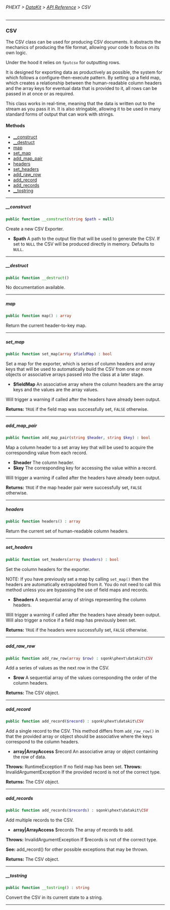 ###### PHEXT > [DataKit](../README.md) > [API Reference](index.md) > CSV
------
### CSV
The CSV class can be used for producing CSV documents. It abstracts the mechanics of producing the file format, allowing your code to focus on its own logic.

Under the hood it relies on `fputcsv` for outputting rows.

It is designed for exporting data as productively as possible, the system for which follows a configure-then-execute pattern. By setting up a field map, which creates a relationship between the human-readable column headers and the array keys for eventual data that is provided to it, all rows can be passed in at once or as required.

This class works in real-time, meaning that the data is written out to the stream as you pass it in. It is also stringable, allowing it to be used in many standard forms of output that can work with strings.
#### Methods
- [__construct](#__construct)
- [__destruct](#__destruct)
- [map](#map)
- [set_map](#set_map)
- [add_map_pair](#add_map_pair)
- [headers](#headers)
- [set_headers](#set_headers)
- [add_raw_row](#add_raw_row)
- [add_record](#add_record)
- [add_records](#add_records)
- [__tostring](#__tostring)

------
##### __construct
```php
public function __construct(string $path = null) 
```
Create a new CSV Exporter.

- **$path** A path to the output file that will be used to generate the CSV. If set to ``NULL`` the CSV will be produced directly in memory. Defaults to ``NULL``.


------
##### __destruct
```php
public function __destruct() 
```
No documentation available.


------
##### map
```php
public function map() : array
```
Return the current header-to-key map.


------
##### set_map
```php
public function set_map(array $fieldMap) : bool
```
Set a map for the exporter, which is series of column headers and array keys that will be used to automatically build the CSV from one or more objects or associative arrays passed into the class at a later stage.

- **$fieldMap** An associative array where the column headers are the array keys and
the values are the array values.

Will trigger a warning if called after the headers have already been output.

**Returns:**  `TRUE` if the field map was successfully set, `FALSE` otherwise.


------
##### add_map_pair
```php
public function add_map_pair(string $header, string $key) : bool
```
Map a column header to a set array key that will be used to acquire the corresponding value from each record.

- **$header** The column header.
- **$key** The corresponding key for accessing the value within a record.

Will trigger a warning if called after the headers have already been output.

**Returns:**  `TRUE` if the map header pair were successfully set, `FALSE` otherwise.


------
##### headers
```php
public function headers() : array
```
Return the current set of human-readable column headers.


------
##### set_headers
```php
public function set_headers(array $headers) : bool
```
Set the column headers for the exporter.

NOTE: If you have previously set a map by calling `set_map()` then the headers are automatically extrapolated from it. You do not need to call this method unless you are bypassing the use of field maps and records.

- **$headers** A sequential array of strings representing the column headers.

Will trigger a warning if called after the headers have already been output. Will also trigger a notice if a field map has previously been set.

**Returns:**  `TRUE` if the headers were successfully set, `FALSE` otherwise.


------
##### add_raw_row
```php
public function add_raw_row(array $row) : sqonk\phext\datakit\CSV
```
Add a series of values as the next row in the CSV.

- **$row** A sequential array of the values corresponding the order of the column headers.

**Returns:**  The CSV object.


------
##### add_record
```php
public function add_record($record) : sqonk\phext\datakit\CSV
```
Add a single record to the CSV. This method differs from `add_raw_row()` in that the provided array or object should be associative where the keys correspond to the column headers.

- **array|ArrayAccess** $record An associative array or object containing the row of data.


**Throws:**  RuntimeException If no field map has been set. 
**Throws:**  InvalidArgumentException If the provided record is not of the correct type.

**Returns:**  The CSV object.


------
##### add_records
```php
public function add_records($records) : sqonk\phext\datakit\CSV
```
Add multiple records to the CSV.

- **array|ArrayAccess** $records The array of records to add.


**Throws:**  InvalidArgumentException If $records is not of the correct type.


**See:**  add_record() for other possible exceptions that may be thrown.

**Returns:**  The CSV object.


------
##### __tostring
```php
public function __tostring() : string
```
Convert the CSV in its current state to a string.


------
